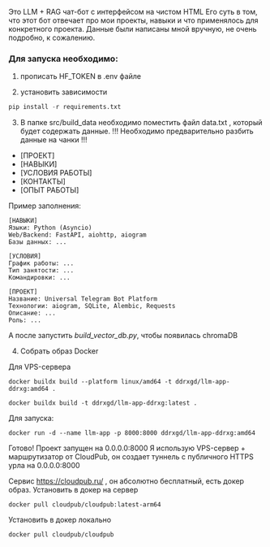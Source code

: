 Это LLM + RAG чат-бот с интерфейсом на чистом HTML
Его суть в том, что этот бот отвечает про мои проекты, навыки и
что применялось для конкретного проекта. Данные были написаны мной
вручную, не очень подробно, к сожалению.

### Для запуска необходимо:

1. прописать HF_TOKEN в .env файле

2. установить зависимости 

```python
pip install -r requirements.txt
```

3. В папке src/build_data необходимо поместить файл data.txt , который будет содержать данные. !!! Необходимо предварительно разбить данные на чанки !!!

- [ПРОЕКТ]
- [НАВЫКИ]
- [УСЛОВИЯ РАБОТЫ]
- [КОНТАКТЫ]
- [ОПЫТ РАБОТЫ]

Пример заполнения:
```
[НАВЫКИ]
Языки: Python (Asyncio)
Web/Backend: FastAPI, aiohttp, aiogram
Базы данных: ...

[УСЛОВИЯ]
График работы: ...
Тип занятости: ...
Командировки: ...

[ПРОЕКТ]
Название: Universal Telegram Bot Platform
Технологии: aiogram, SQLite, Alembic, Requests
Описание: ...
Роль: ...
```

А после запустить *build_vector_db.py*, чтобы появилась chromaDB

4. Собрать образ Docker

Для VPS-сервера
```
docker buildx build --platform linux/amd64 -t ddrxgd/llm-app-ddrxg:amd64 .
```

```
docker buildx build -t ddrxgd/llm-app-ddrxg:latest .
```

Для запуска:
```
docker run -d --name llm-app -p 8000:8000 ddrxgd/llm-app-ddrxg:amd64
```

Готово! Проект запущен на 0.0.0.0:8000
Я использую VPS-сервер + маршрутизатор от CloudPub, он создает туннель
с публичного HTTPS урла на 0.0.0.0:8000

Сервис https://cloudpub.ru/ , он абсолютно бесплатный, есть докер образ.
Установить в докер на сервер
```
docker pull cloudpub/cloudpub:latest-arm64
```
Установить в докер локально
```
docker pull cloudpub/cloudpub
```